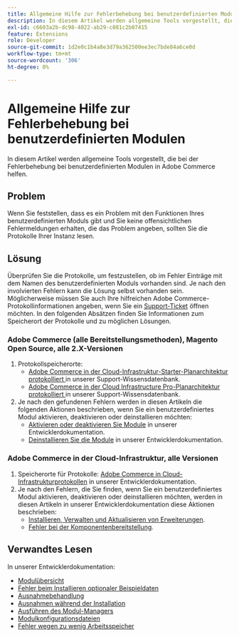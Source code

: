 ```yaml
---
title: Allgemeine Hilfe zur Fehlerbehebung bei benutzerdefinierten Modulen
description: In diesem Artikel werden allgemeine Tools vorgestellt, die bei der Fehlerbehebung bei benutzerdefinierten Modulen in Adobe Commerce helfen.
exl-id: c6603a2b-dc98-4022-ab29-c081c2b07415
feature: Extensions
role: Developer
source-git-commit: 1d2e0c1b4a8e3d79a362500ee3ec7bde84a6ce0d
workflow-type: tm+mt
source-wordcount: '306'
ht-degree: 0%

---
```


# Allgemeine Hilfe zur Fehlerbehebung bei benutzerdefinierten Modulen

In diesem Artikel werden allgemeine Tools vorgestellt, die bei der Fehlerbehebung bei benutzerdefinierten Modulen in Adobe Commerce helfen.

## Problem

Wenn Sie feststellen, dass es ein Problem mit den Funktionen Ihres benutzerdefinierten Moduls gibt und Sie keine offensichtlichen Fehlermeldungen erhalten, die das Problem angeben, sollten Sie die Protokolle Ihrer Instanz lesen.

## Lösung

Überprüfen Sie die Protokolle, um festzustellen, ob im Fehler Einträge mit dem Namen des benutzerdefinierten Moduls vorhanden sind.  Je nach den involvierten Fehlern kann die Lösung selbst vorhanden sein. Möglicherweise müssen Sie auch Ihre hilfreichen Adobe Commerce-Protokollinformationen angeben, wenn Sie ein [Support-Ticket](/help/help-center-guide/help-center/magento-help-center-user-guide.md#submit-ticket) öffnen möchten. In den folgenden Absätzen finden Sie Informationen zum Speicherort der Protokolle und zu möglichen Lösungen.

### Adobe Commerce (alle Bereitstellungsmethoden), Magento Open Source, alle 2.X-Versionen

1. Protokollspeicherorte:
   * [Adobe Commerce in der Cloud-Infrastruktur-Starter-Planarchitektur protokolliert ](/help/how-to/general/log-locations-directories-for-starter-plan.md) in unserer Support-Wissensdatenbank.
   * [Adobe Commerce in der Cloud Infrastructure Pro-Planarchitektur protokolliert ](/help/how-to/general/log-locations-directories-for-pro-plan-integration-staging-production.md) in unserer Support-Wissensdatenbank.
1. Je nach den gefundenen Fehlern werden in diesen Artikeln die folgenden Aktionen beschrieben, wenn Sie ein benutzerdefiniertes Modul aktivieren, deaktivieren oder deinstallieren möchten:
   * [Aktivieren oder deaktivieren Sie Module](https://devdocs.magento.com/guides/v2.3/install-gde/install/cli/install-cli-subcommands-enable.html) in unserer Entwicklerdokumentation.
   * [Deinstallieren Sie die Module](https://devdocs.magento.com/guides/v2.3/install-gde/install/cli/install-cli-uninstall-mods.html) in unserer Entwicklerdokumentation.

### Adobe Commerce in der Cloud-Infrastruktur, alle Versionen

1. Speicherorte für Protokolle: [Adobe Commerce in Cloud-Infrastrukturprotokollen](https://devdocs.magento.com/guides/v2.3/cloud/trouble/environments-logs.html) in unserer Entwicklerdokumentation.
1. Je nach den Fehlern, die Sie finden, wenn Sie ein benutzerdefiniertes Modul aktivieren, deaktivieren oder deinstallieren möchten, werden in diesen Artikeln in unserer Entwicklerdokumentation diese Aktionen beschrieben:
   * [Installieren, Verwalten und Aktualisieren von Erweiterungen](https://devdocs.magento.com/guides/v2.3/cloud/howtos/install-components.html).
   * [Fehler bei der Komponentenbereitstellung](https://devdocs.magento.com/guides/v2.3/cloud/trouble/trouble_comp-deploy-fail.html).

## Verwandtes Lesen

In unserer Entwicklerdokumentation:

* [Modulübersicht](https://devdocs.magento.com/guides/v2.3/architecture/archi_perspectives/components/modules/mod_intro.html)
* [Fehler beim Installieren optionaler Beispieldaten](https://devdocs.magento.com/guides/v2.3/install-gde/trouble/tshoot_sample-data.html)
* [Ausnahmebehandlung](https://devdocs.magento.com/guides/v2.3/graphql/develop/exceptions.html)
* [Ausnahmen während der Installation](https://devdocs.magento.com/guides/v2.3/install-gde/trouble/tshoot_exceptions.html)
* [Ausführen des Modul-Managers](https://devdocs.magento.com/guides/v2.3/comp-mgr/module-man/compman-checklist.html)
* [Modulkonfigurationsdateien](https://devdocs.magento.com/guides/v2.3/config-guide/config/config-files.html)
* [Fehler wegen zu wenig Arbeitsspeicher](https://devdocs.magento.com/guides/v2.3/comp-mgr/trouble/cman/out-of-memory.html)
